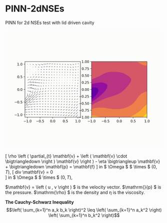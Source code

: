 # PINN-2dNSEs
PINN for 2d NSEs test with lid driven cavity

![Lid-Driven](./image/Lid-Driven.gif)

\[
\rho \left ( \partial_{t} \mathbf{v} +  \left ( \mathbf{v}  \cdot \bigtriangledown  \right ) \mathbf{v}  \right ) - \eta \bigtriangleup \mathbf{v} + \bigtriangledown \mathbf{p} = \mathbf{f} 
\]
in $ \Omega $ $ \times $ $\left ( 0, T \right )$,
\[
                          div \mathbf{v}  = 0     
\]
in $ \Omega $ $ \times $ $\left ( 0, T \right ),$

$\mathbf{v} = \left ( u , v \right ) $ is the velocity vector. $\mathrm{}{p} $ is the pressure. $\mathrm{\rho} $ is the density and $\mathrm{\eta}$ is the viscosity.


**The Cauchy-Schwarz Inequality**
$$\left( \sum_{k=1}^n a_k b_k \right)^2 \leq \left( \sum_{k=1}^n a_k^2 \right) \left( \sum_{k=1}^n b_k^2 \right)$$